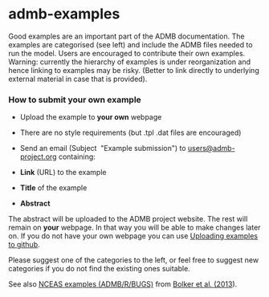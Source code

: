 # admb-examples
Good examples are an important part of the ADMB documentation. The examples are categorised (see left) and include the ADMB files needed to run the model. Users are encouraged to contribute their own examples. Warning: currently the hierarchy of examples is under reorganization and hence linking to examples may be risky. (Better to link directly to underlying external material in case that is provided).

### How to submit your own example  

*   Upload the example to **your own** webpage
*   There are no style requirements (but .tpl .dat files are encouraged)
*   Send an email (Subject  "Example submission") to [users@admb-project.org](mailto:users@admb-project.org) containing:  

*   **Link** (URL) to the example
*   **Title** of the example
*   **Abstract**  

The abstract will be uploaded to the ADMB project website. The rest will remain on **your** webpage. In that way you will be able to make changes later on. If you do not have your own webpage you can use [<u>Uploading examples to github</u>](uploading-examples-to-github.html "Uploading examples to github").

Please suggest one of the categories to the left, or feel free to suggest new categories if you do not find the existing ones suitable.  

See also [NCEAS examples (ADMB/R/BUGS)](https://groups.nceas.ucsb.edu/non-linear-modeling/projects) from [Bolker et al. (2013](http://dx.doi.org/10.1111/2041-210X.12044)).
